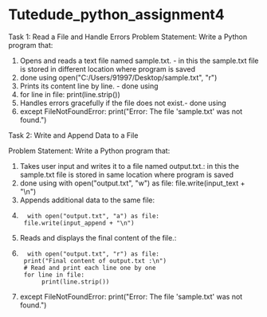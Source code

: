 # Tutedude_python_assignment4

Task 1: Read a File and Handle Errors 
Problem Statement:  Write a Python program that:
1.   Opens and reads a text file named sample.txt. - in this the sample.txt file is stored in different location where program is saved
2.   done using open("C:/Users/91997/Desktop/sample.txt", "r")
3.   Prints its content line by line. - done using
4.    for line in file:
        print(line.strip())
5.   Handles errors gracefully if the file does not exist.- done using
6.   except FileNotFoundError:
    print("Error: The file 'sample.txt' was not found.")


Task 2: Write and Append Data to a File
 
Problem Statement: Write a Python program that:
1.   Takes user input and writes it to a file named output.txt.: in this the sample.txt file is stored in same location where program is saved
2.   done using     with open("output.txt", "w") as file:
        file.write(input_text + "\n")
3.   Appends additional data to the same file:
4.       with open("output.txt", "a") as file:
        file.write(input_append + "\n")
5.   Reads and displays the final content of the file.:
6.       with open("output.txt", "r") as file:
        print("Final content of output.txt :\n")
        # Read and print each line one by one
        for line in file:
             print(line.strip())
7. except FileNotFoundError:
    print("Error: The file 'sample.txt' was not found.")
